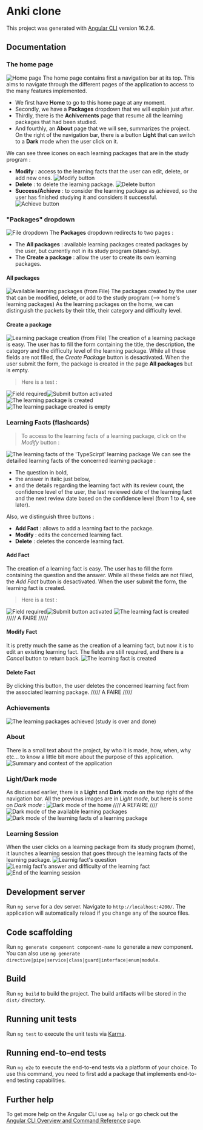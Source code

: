 # Anki clone
This project was generated with [Angular CLI](https://github.com/angular/angular-cli) version 16.2.6.

## Documentation
###     The home page
![Home page](images\1homepage.PNG)
The home page contains first a navigation bar at its top. This aims to navigate through the different pages of the application to access to the many features implemented.
- We first have **Home** to go to this home page at any moment.
- Secondly, we have a **Packages** dropdown that we will explain just after.
- Thirdly, there is the **Achivements** page that resume all the learning packages that had been studied.
- And fourthly, an **About** page that we will see, summarizes the project.
On the right of the navigation bar, there is a button **Light** that can switch to a **Dark** mode when the user click on it.

We can see three icones on each learning packages that are in the study program :
- **Modify** : access to the learning facts that the user can edit, delete, or add new ones.
![Modify button](images\12homepage.PNG)
- **Delete** : to delete the learning package.
![Delete button](images\13homepage.PNG)
- **Success/Achieve** : to consider the learning package as achieved, so the user has finished studying it and considers it successful.
![Achieve button](images\14homepage.PNG)


###      "Packages" dropdown
![File dropdown](images\2packagesdropdown.PNG)
The **Packages** dropdown redirects to two pages : 
- The **All packages** : available learning packages created packages by the user, but currently not in its study program (stand-by).
- The **Create a package** : allow the user to create its own learning packages.
####     All packages
![Available learning packages (from File)](images\3nonstudypackages.PNG)
The packages created by the user that can be modified, delete, or add to the study program (--> home's learning packages)
As the learning packages on the home, we can distinguish the packets by their title, their category and difficulty level.
####     Create a package
![Learning package creation (from File)](images\4packagecreation.PNG)
The creation of a learning package is easy. The user has to fill the form containing the title, the description, the category and the difficulty level of the learning package. While all these fields are not filled, the *Create Package* button is desactivated.
When the user submit the form, the package is created in the page **All packages** but is empty.
> Here is a test :

![Field required](images\41packagecreation.PNG)![Submit button activated](images\42packagecreation.PNG)
![The learning package is created](images\43packagecreation.PNG)
![The learning package created is empty](images\44packagecreation.PNG)


###      Learning Facts (flashcards)
> To access to the learning facts of a learning package, click on the *Modify* button :

![The learning facts of the 'TypeScirpt' learning package](images\51modifylearningpackage.PNG)
We can see the detailled learning facts of the concerned learning package :
- The question in bold,
- the answer in italic just below,
- and the details regarding the learning fact with its review count, the confidence level of the user, the last reviewed date of the learning fact and the next review date based on the confidence level (from 1 to 4, see later).

Also, we distinguish three buttons :
- **Add Fact** : allows to add a learning fact to the package.
- **Modify** : edits the concerned learning fact.
- **Delete** : deletes the concerde learning fact.

####     Add Fact
The creation of a learning fact is easy. The user has to fill the form containing the question and the answer. While all these fields are not filled, the *Add Fact* button is desactivated.
When the user submit the form, the learning fact is created.
> Here is a test :

![Field required](images\52addlearningfact.PNG)![Submit button activated](images\53addlearningfact.PNG)
![The learning fact is created](images\54addlearningfact.PNG) ///// A FAIRE /////

####     Modify Fact
It is pretty much the same as the creation of a learning fact, but now it is to edit an existing learning fact. The fields are still required, and there is a *Cancel* button to return back.
![The learning fact is created](images\6modifylearningfact.PNG)

####     Delete Fact
By clicking this button, the user deletes the concerned learning fact from the associated learning package.
///// A FAIRE /////

###      Achievements
![The learning packages achieved (study is over and done)](images\7achievements.PNG)

###      About
There is a small text about the project, by who it is made, how, when, why etc... to know a little bit more about the purpose of this application.
![Summary and context of the application](images\8about.PNG)

###      Light/Dark mode
As discussed earlier, there is a **Light** and **Dark** mode on the top right of the navigation bar.
All the previous images are in *Light mode*, but here is some on *Dark mode* :
![Dark mode of the home](images\91darkmode.PNG) //// A REFAIRE ////
![Dark mode of the available learning packages](images\92darkmode.PNG)
![Dark mode of the learning facts of a learning package](images\93darkmode.PNG)

###     Learning Session
When the user clicks on a learning package from its study program (home), it launches a learning session that goes through the learning facts of the learning package.
![Learnig fact's question](images\100questionlearningfact.PNG)
![Learnig fact's answer and difficulty of the learning fact](https://github.com/raacee/anki_clone/blob/main/images/100answerlearningfact.PNG)
![End of the learning session](images\100finishlearningfact.PNG)


## Development server

Run `ng serve` for a dev server. Navigate to `http://localhost:4200/`. The application will automatically reload if you change any of the source files.

## Code scaffolding

Run `ng generate component component-name` to generate a new component. You can also use `ng generate directive|pipe|service|class|guard|interface|enum|module`.

## Build

Run `ng build` to build the project. The build artifacts will be stored in the `dist/` directory.

## Running unit tests

Run `ng test` to execute the unit tests via [Karma](https://karma-runner.github.io).

## Running end-to-end tests

Run `ng e2e` to execute the end-to-end tests via a platform of your choice. To use this command, you need to first add a package that implements end-to-end testing capabilities.

## Further help

To get more help on the Angular CLI use `ng help` or go check out the [Angular CLI Overview and Command Reference](https://angular.io/cli) page.
